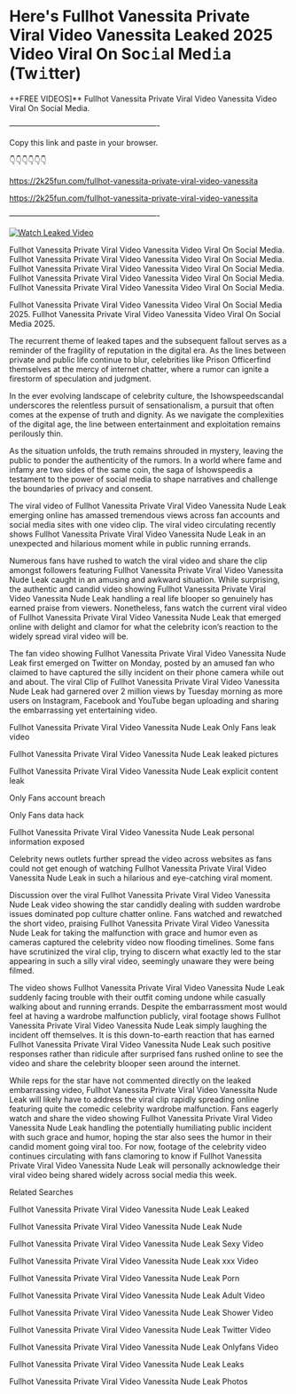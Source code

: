 # Here's Fullhot Vanessita Private Viral Video Vanessita Leaked 2025 Video Viral On Soc𝚒al Med𝚒a (Tw𝚒tter)

++FREE VIDEOS]** Fullhot Vanessita Private Viral Video Vanessita Video Viral On Social Media.

———————————————————-

Copy this link and paste in your browser.

👇👇👇👇👇👇

https://2k25fun.com/fullhot-vanessita-private-viral-video-vanessita

https://2k25fun.com/fullhot-vanessita-private-viral-video-vanessita

———————————————————-

[![Watch Leaked Video](https://miro.medium.com/v2/resize:fit:828/format:webp/1*cilzJN44JGOrTw9NJCrNHA.gif "Watch Leaked Video")](https://2k25fun.com/fullhot-vanessita-private-viral-video-vanessita)

Fullhot Vanessita Private Viral Video Vanessita Video Viral On Social Media. Fullhot Vanessita Private Viral Video Vanessita Video Viral On Social Media. Fullhot Vanessita Private Viral Video Vanessita Video Viral On Social Media. Fullhot Vanessita Private Viral Video Vanessita Video Viral On Social Media. Fullhot Vanessita Private Viral Video Vanessita Video Viral On Social Media.

Fullhot Vanessita Private Viral Video Vanessita Video Viral On Social Media 2025. Fullhot Vanessita Private Viral Video Vanessita Video Viral On Social Media 2025.

The recurrent theme of leaked tapes and the subsequent fallout serves as a reminder of the fragility of reputation in the digital era. As the lines between private and public life continue to blur, celebrities like Prison Officerfind themselves at the mercy of internet chatter, where a rumor can ignite a firestorm of speculation and judgment.

In the ever evolving landscape of celebrity culture, the Ishowspeedscandal underscores the relentless pursuit of sensationalism, a pursuit that often comes at the expense of truth and dignity. As we navigate the complexities of the digital age, the line between entertainment and exploitation remains perilously thin.

As the situation unfolds, the truth remains shrouded in mystery, leaving the public to ponder the authenticity of the rumors. In a world where fame and infamy are two sides of the same coin, the saga of Ishowspeedis a testament to the power of social media to shape narratives and challenge the boundaries of privacy and consent.

The viral video of Fullhot Vanessita Private Viral Video Vanessita Nude Leak emerging online has amassed tremendous views across fan accounts and social media sites with one video clip. The viral video circulating recently shows Fullhot Vanessita Private Viral Video Vanessita Nude Leak in an unexpected and hilarious moment while in public running errands.

Numerous fans have rushed to watch the viral video and share the clip amongst followers featuring Fullhot Vanessita Private Viral Video Vanessita Nude Leak caught in an amusing and awkward situation. While surprising, the authentic and candid video showing Fullhot Vanessita Private Viral Video Vanessita Nude Leak handling a real life blooper so genuinely has earned praise from viewers. Nonetheless, fans watch the current viral video of Fullhot Vanessita Private Viral Video Vanessita Nude Leak that emerged online with delight and clamor for what the celebrity icon’s reaction to the widely spread viral video will be.

The fan video showing Fullhot Vanessita Private Viral Video Vanessita Nude Leak first emerged on Twitter on Monday, posted by an amused fan who claimed to have captured the silly incident on their phone camera while out and about. The viral Clip of Fullhot Vanessita Private Viral Video Vanessita Nude Leak had garnered over 2 million views by Tuesday morning as more users on Instagram, Facebook and YouTube began uploading and sharing the embarrassing yet entertaining video.

Fullhot Vanessita Private Viral Video Vanessita Nude Leak Only Fans leak video

Fullhot Vanessita Private Viral Video Vanessita Nude Leak leaked pictures

Fullhot Vanessita Private Viral Video Vanessita Nude Leak explicit content leak

Only Fans account breach

Only Fans data hack

Fullhot Vanessita Private Viral Video Vanessita Nude Leak personal information exposed

Celebrity news outlets further spread the video across websites as fans could not get enough of watching Fullhot Vanessita Private Viral Video Vanessita Nude Leak in such a hilarious and eye-catching viral moment.

Discussion over the viral Fullhot Vanessita Private Viral Video Vanessita Nude Leak video showing the star candidly dealing with sudden wardrobe issues dominated pop culture chatter online. Fans watched and rewatched the short video, praising Fullhot Vanessita Private Viral Video Vanessita Nude Leak for taking the malfunction with grace and humor even as cameras captured the celebrity video now flooding timelines. Some fans have scrutinized the viral clip, trying to discern what exactly led to the star appearing in such a silly viral video, seemingly unaware they were being filmed.

The video shows Fullhot Vanessita Private Viral Video Vanessita Nude Leak suddenly facing trouble with their outfit coming undone while casually walking about and running errands. Despite the embarrassment most would feel at having a wardrobe malfunction publicly, viral footage shows Fullhot Vanessita Private Viral Video Vanessita Nude Leak simply laughing the incident off themselves. It is this down-to-earth reaction that has earned Fullhot Vanessita Private Viral Video Vanessita Nude Leak such positive responses rather than ridicule after surprised fans rushed online to see the video and share the celebrity blooper seen around the internet.

While reps for the star have not commented directly on the leaked embarrassing video, Fullhot Vanessita Private Viral Video Vanessita Nude Leak will likely have to address the viral clip rapidly spreading online featuring quite the comedic celebrity wardrobe malfunction. Fans eagerly watch and share the video showing Fullhot Vanessita Private Viral Video Vanessita Nude Leak handling the potentially humiliating public incident with such grace and humor, hoping the star also sees the humor in their candid moment going viral too. For now, footage of the celebrity video continues circulating with fans clamoring to know if Fullhot Vanessita Private Viral Video Vanessita Nude Leak will personally acknowledge their viral video being shared widely across social media this week.

Related Searches

Fullhot Vanessita Private Viral Video Vanessita Nude Leak Leaked

Fullhot Vanessita Private Viral Video Vanessita Nude Leak Nude

Fullhot Vanessita Private Viral Video Vanessita Nude Leak Sexy Video

Fullhot Vanessita Private Viral Video Vanessita Nude Leak xxx Video

Fullhot Vanessita Private Viral Video Vanessita Nude Leak Porn

Fullhot Vanessita Private Viral Video Vanessita Nude Leak Adult Video

Fullhot Vanessita Private Viral Video Vanessita Nude Leak Shower Video

Fullhot Vanessita Private Viral Video Vanessita Nude Leak Twitter Video

Fullhot Vanessita Private Viral Video Vanessita Nude Leak Onlyfans Video

Fullhot Vanessita Private Viral Video Vanessita Nude Leak Leaks

Fullhot Vanessita Private Viral Video Vanessita Nude Leak Photos